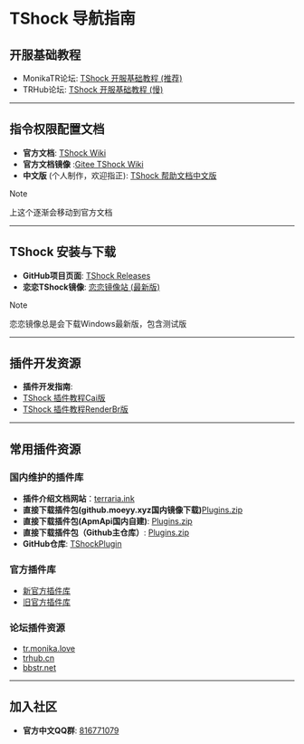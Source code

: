 # TShock 导航指南

## 开服基础教程
- MonikaTR论坛: [TShock 开服基础教程 (推荐)](https://tr.monika.love/docs/tshock-tutorial-1/)
- TRHub论坛: [TShock 开服基础教程 (慢)](https://trhub.cn/threads/tshock.29/)

---

## 指令权限配置文档

- **官方文档**: [TShock Wiki](https://github.com/Pryaxis/TShock/wiki)
- **官方文档镜像** :[Gitee TShock Wiki](https://gitee.com/THEXN/TShock/wikis/Home)
- **中文版** (个人制作，欢迎指正): [TShock 帮助文档中文版](https://niaoluo.top/docs/tshock%e5%b8%ae%e5%8a%a9%e6%96%87%e6%a1%a3%e4%b8%ad%e6%96%87%e7%89%88/)

> [!NOTE]
> 上这个逐渐会移动到官方文档

---

## TShock 安装与下载

- **GitHub项目页面**: [TShock Releases](https://github.com/Pryaxis/TShock/releases)
- **恋恋TShock镜像**: [恋恋镜像站 (最新版)](https://mirror.sgkoi.dev/Home/TShock)

> [!NOTE]
> 恋恋镜像总是会下载Windows最新版，包含测试版

---

## 插件开发资源

- **插件开发指南**:
- [TShock 插件教程Cai版](https://gitee.com/e7udyuu/tshock-plugin-document)
- [TShock 插件教程RenderBr版](https://github.com/RenderBr/TShockTutorials)
---

## 常用插件资源
### 国内维护的插件库
- **插件介绍文档网站**：[terraria.ink](http://docs.terraria.ink/zh/)
- **直接下载插件包(github.moeyy.xyz国内镜像下载)**[Plugins.zip](https://github.moeyy.xyz/https://github.com/UnrealMultiple/TShockPlugin/releases/download/V1.0.0.0/Plugins.zip)
- **直接下载插件包(ApmApi国内自建)**: [Plugins.zip](http://api.terraria.ink:11434/plugin/get_all_plugins?tshock_version=6.0.0)
- **直接下载插件包（Github主仓库）**: [Plugins.zip](https://github.com/UnrealMultiple/TShockPlugin/releases/download/V1.0.0.0/Plugins.zip)
- **GitHub仓库**: [TShockPlugin](https://github.com/UnrealMultiple/TShockPlugin)

### 官方插件库
- [新官方插件库](https://github.com/Pryaxis/TShock/wiki/Plugins)
- [旧官方插件库](https://github.com/Pryaxis/Plugins)

### 论坛插件资源

- [tr.monika.love](https://tr.monika.love)
- [trhub.cn](https://trhub.cn)
- [bbstr.net](https://bbstr.net)

---

## 加入社区

- **官方中文QQ群**: [816771079](https://qm.qq.com/q/Srd801GTWq)

